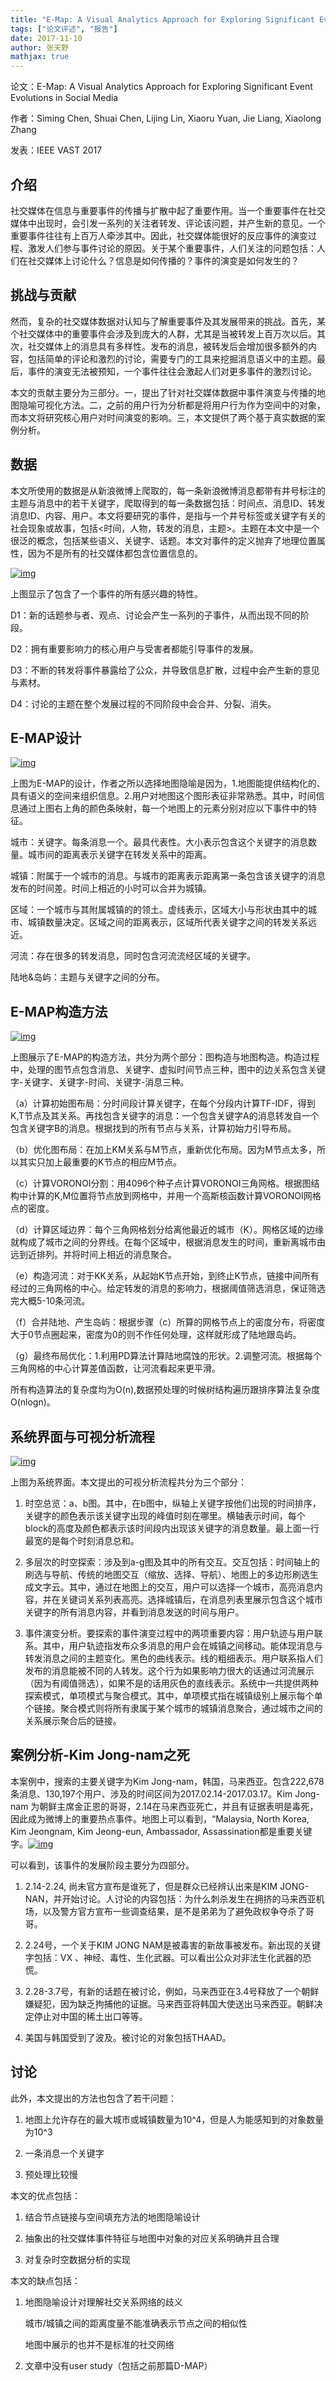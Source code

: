 ```yaml
---
title: "E-Map: A Visual Analytics Approach for Exploring Significant Event Evolutions in Social Media"
tags: ["论文评述", "报告"]
date: 2017-11-10
author: 张天野
mathjax: true
---
```


论文：E-Map: A Visual Analytics Approach for Exploring Significant Event Evolutions in Social Media

作者：Siming Chen, Shuai Chen, Lijing Lin, Xiaoru Yuan, Jie Liang, Xiaolong Zhang

发表：IEEE VAST 2017

## 介绍

社交媒体在信息与重要事件的传播与扩散中起了重要作用。当一个重要事件在社交媒体中出现时，会引发一系列的关注者转发、评论该问题，并产生新的意见。一个重要事件往往有上百万人牵涉其中。因此，社交媒体能很好的反应事件的演变过程、激发人们参与事件讨论的原因。关于某个重要事件，人们关注的问题包括：人们在社交媒体上讨论什么？信息是如何传播的？事件的演变是如何发生的？

## 挑战与贡献

然而，复杂的社交媒体数据对认知与了解重要事件及其发展带来的挑战。首先，某个社交媒体中的重要事件会涉及到庞大的人群，尤其是当被转发上百万次以后。其次，社交媒体上的消息具有多样性。发布的消息，被转发后会增加很多额外的内容，包括简单的评论和激烈的讨论，需要专门的工具来挖掘消息语义中的主题。最后，事件的演变无法被预知，一个事件往往会激起人们对更多事件的激烈讨论。

 

本文的贡献主要分为三部分。一，提出了针对社交媒体数据中事件演变与传播的地图隐喻可视化方法。二，之前的用户行为分析都是将用户行为作为空间中的对象，而本文将研究核心用户对时间演变的影响。三，本文提供了两个基于真实数据的案例分析。

## 数据

本文所使用的数据是从新浪微博上爬取的，每一条新浪微博消息都带有井号标注的主题与消息中的若干关键字，爬取得到的每一条数据包括：时间点、消息ID、转发消息ID、内容、用户。本文将要研究的事件，是指与一个井号标签或关键字有关的社会现象或故事，包括<时间，人物，转发的消息，主题>。主题在本文中是一个很泛的概念，包括某些语义、关键字、话题。本文对事件的定义抛弃了地理位置属性，因为不是所有的社交媒体都包含位置信息的。

[![img](http://www.cad.zju.edu.cn/home/vagblog/wp-content/uploads/2017/11/%E4%BA%8B%E4%BB%B6%E5%AE%9A%E4%B9%89.png)](http://www.cad.zju.edu.cn/home/vagblog/wp-content/uploads/2017/11/事件定义.png)

上图显示了包含了一个事件的所有感兴趣的特性。

D1：新的话题参与者、观点、讨论会产生一系列的子事件，从而出现不同的阶段。

D2：拥有重要影响力的核心用户与受害者都能引导事件的发展。

D3：不断的转发将事件暴露给了公众，并导致信息扩散，过程中会产生新的意见与素材。

D4：讨论的主题在整个发展过程的不同阶段中会合并、分裂、消失。

## E-MAP设计

[![img](http://www.cad.zju.edu.cn/home/vagblog/wp-content/uploads/2017/11/EMAP.png)](http://www.cad.zju.edu.cn/home/vagblog/wp-content/uploads/2017/11/EMAP.png)

上图为E-MAP的设计，作者之所以选择地图隐喻是因为，1.地图能提供结构化的、具有语义的空间来组织信息。2.用户对地图这个图形表征非常熟悉。其中，时间信息通过上图右上角的颜色条映射，每一个地图上的元素分别对应以下事件中的特征。

城市：关键字。每条消息一个。最具代表性。大小表示包含这个关键字的消息数量。城市间的距离表示关键字在转发关系中的距离。

城镇：附属于一个城市的消息。与城市的距离表示距离第一条包含该关键字的消息发布的时间差。时间上相近的小时可以合并为城镇。

区域：一个城市与其附属城镇的的领土。虚线表示，区域大小与形状由其中的城市、城镇数量决定。区域之间的距离表示，区域所代表关键字之间的转发关系远近。

河流：存在很多的转发消息，同时包含河流流经区域的关键字。

陆地&岛屿：主题与关键字之间的分布。

## E-MAP构造方法

[![img](http://www.cad.zju.edu.cn/home/vagblog/wp-content/uploads/2017/11/EMAP%E6%9E%84%E9%80%A0.png)](http://www.cad.zju.edu.cn/home/vagblog/wp-content/uploads/2017/11/EMAP构造.png)

上图展示了E-MAP的构造方法，共分为两个部分：图构造与地图构造。构造过程中，处理的图节点包含消息、关键字、虚拟时间节点三种，图中的边关系包含关键字-关键字、关键字-时间、关键字-消息三种。

（a）计算初始图布局：分时间段计算关键字，在每个分段内计算TF-IDF，得到K,T节点及其关系。再找包含关键字的消息：一个包含关键字A的消息转发自一个包含关键字B的消息。根据找到的所有节点与关系，计算初始力引导布局。

（b）优化图布局：在加上KM关系与M节点，重新优化布局。因为M节点太多，所以其实只加上最重要的K节点的相应M节点。

（c）计算VORONOI分割：用4096个种子点计算VORONOI三角网格。根据图结构中计算的K,M位置将节点放到网格中，并用一个高斯核函数计算VORONOI网格点的密度。

（d）计算区域边界：每个三角网格划分给离他最近的城市（K）。网格区域的边缘就构成了城市之间的分界线。在每个区域中，根据消息发生的时间，重新离城市由远到近排列。并将时间上相近的消息聚合。

（e）构造河流：对于KK关系，从起始K节点开始，到终止K节点，链接中间所有经过的三角网格的中心。给定转发的消息的影响力，根据阈值筛选消息，保证筛选完大概5-10条河流。

（f）合并陆地、产生岛屿：根据步骤（c）所算的网格节点上的密度分布，将密度大于0节点圈起来，密度为0的则不作任何处理，这样就形成了陆地跟岛屿。

（g）最终布局优化：1.利用PD算法计算陆地腐蚀的形状。2.调整河流。根据每个三角网格的中心计算差值函数，让河流看起来更平滑。

所有构造算法的复杂度均为O(n),数据预处理的时候树结构遍历跟排序算法复杂度O(nlogn)。

## 系统界面与可视分析流程

[![img](http://www.cad.zju.edu.cn/home/vagblog/wp-content/uploads/2017/11/%E7%B3%BB%E7%BB%9F%E7%95%8C%E9%9D%A2.png)](http://www.cad.zju.edu.cn/home/vagblog/wp-content/uploads/2017/11/系统界面.png)

上图为系统界面。本文提出的可视分析流程共分为三个部分：

1. 时空总览：a、b图。其中，在b图中，纵轴上关键字按他们出现的时间排序，关键字的颜色表示该关键字出现的峰值时刻在哪里。横轴表示时间，每个block的高度及颜色都表示该时间段内出现该关键字的消息数量。最上面一行最宽的是每个时刻消息总和。

2. 多层次的时空探索：涉及到a-g图及其中的所有交互。交互包括：时间轴上的刷选与导航、传统的地图交互（缩放、选择、导航）、地图上的多边形刷选生成文字云。其中，通过在地图上的交互，用户可以选择一个城市，高亮消息内容，并在关键词关系列表高亮。选择城镇后，在消息列表里展示包含这个城市关键字的所有消息内容，并看到消息发送的时间与用户。

3. 事件演变分析。要探索的事件演变过程中的两项重要内容：用户轨迹与用户联系。其中，用户轨迹指发布众多消息的用户会在城镇之间移动。能体现消息与转发消息之间的主题变化。黑色的曲线表示。线的粗细表示。用户联系指人们发布的消息能被不同的人转发。这个行为如果影响力很大的话通过河流展示（因为有阈值筛选），如果不是的话用灰色的直线表示。系统中一共提供两种探索模式，单项模式与聚合模式。其中，单项模式指在城镇级别上展示每个单个链接。聚合模式则将所有隶属于某个城市的城镇消息聚合，通过城市之间的关系展示聚合后的链接。

## 案例分析-Kim Jong-nam之死

本案例中，搜索的主要关键字为Kim Jong-nam，韩国，马来西亚。包含222,678条消息、130,197个用户、涉及的时间区间为2017.02.14-2017.03.17。Kim Jong-nam 为朝鲜主席金正恩的哥哥，2.14在马来西亚死亡，并且有证据表明是毒死，因此成为微博上的重要热点事件。地图上可以看到，“Malaysia, North Korea, Kim Jeongnam, Kim Jeong-eun, Ambassador, Assassination都是重要关键字。[![img](http://www.cad.zju.edu.cn/home/vagblog/wp-content/uploads/2017/11/%E6%A1%88%E4%BE%8B.png)](http://www.cad.zju.edu.cn/home/vagblog/wp-content/uploads/2017/11/案例.png)

可以看到，该事件的发展阶段主要分为四部分。

1. 2.14-2.24, 尚未官方宣布是谁死了，但是群众已经辨认出来是KIM JONG-NAN，并开始讨论。人讨论的内容包括：为什么刺杀发生在拥挤的马来西亚机场，以及警方官方宣布一些调查结果，是不是弟弟为了避免政权争夺杀了哥哥。

2. 2.24号，一个关于KIM JONG NAM是被毒害的新故事被发布。新出现的关键字包括：VX 、神经、毒性、生化武器。可以看出公众对非法生化武器的恐慌。

3. 2.28-3.7号，有新的话题在被讨论，例如，马来西亚在3.4号释放了一个朝鲜嫌疑犯，因为缺乏拘捕他的证据。马来西亚将韩国大使送出马来西亚。朝鲜决定停止对中国的稀土出口等等。

4. 美国与韩国受到了波及。被讨论的对象包括THAAD。

## 讨论

此外，本文提出的方法也包含了若干问题：

1. 地图上允许存在的最大城市或城镇数量为10^4，但是人为能感知到的对象数量为10^3

2. 一条消息一个关键字

3. 预处理比较慢

本文的优点包括：

1. 结合节点链接与空间填充方法的地图隐喻设计

2. 抽象出的社交媒体事件特征与地图中对象的对应关系明确并且合理

3. 对复杂时空数据分析的实现

本文的缺点包括：

1. 地图隐喻设计对理解社交关系网络的歧义

    城市/城镇之间的距离度量不能准确表示节点之间的相似性

   地图中展示的也并不是标准的社交网络

2. 文章中没有user study（包括之前那篇D-MAP）

